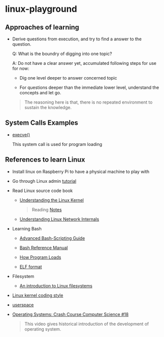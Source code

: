 # linux-playground

## Approaches of learning 

- Derive questions from execution, and try to find a answer to the question.

  Q: What is the boundry of digging into one topic?

  A: Do not have a clear answer yet, accumulated following steps for use for now:

    - Dig one level deeper to answer concerned topic

    - For questions deeper than the immediate lower level, understand the concepts and let go. 

    > The reasoning here is that, there is no repeated environment to sustain the knowledge.

## System Calls Examples

- [execve()](./systemcalls/execve/main.c)

  This system call is used for program loading

## References to learn Linux 

- Install linux on Raspberry Pi to have a physical machine to play with

- Go through Linux admin [tutorial](https://www.tutorialspoint.com/linux_admin/index.htm)

- Read Linux source code book

    - [Understanding the Linux Kernel](https://doc.lagout.org/operating%20system%20/linux/Understanding%20Linux%20Kernel.pdf)

      > Reading [Notes](./Understanding_Linux_Kernel/Readme.md)

    - [Understanding Linux Network Internals](https://book.douban.com/subject/1475839/)

- Learning Bash

    - [Advanced Bash-Scripting Guide](https://tldp.org/LDP/abs/abs-guide.pdf)

    - [Bash Reference Manual](https://www.gnu.org/software/bash/manual/html_node/index.html#Top)

    - [How Program Loads](./bash/How-Program-Loads.md)
    
    - [ELF format](./ELF_format/Readme.md)

- Filesystem

    - [An introduction to Linux filesystems](https://opensource.com/life/16/10/introduction-linux-filesystems)

- [Linux kernel coding style](https://www.kernel.org/doc/html/v4.16/process/coding-style.html)

- [userspace](./userspace/Readme.md)

- [Operating Systems: Crash Course Computer Science #18](https://www.youtube.com/watch?v=26QPDBe-NB8)

    > This video gives historical introduction of the development of operating system.
